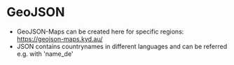 # GeoJSON
- GeoJSON-Maps can be created here for specific regions: https://geojson-maps.kyd.au/
- JSON contains countrynames in different languages and can be referred e.g. with 'name_de'